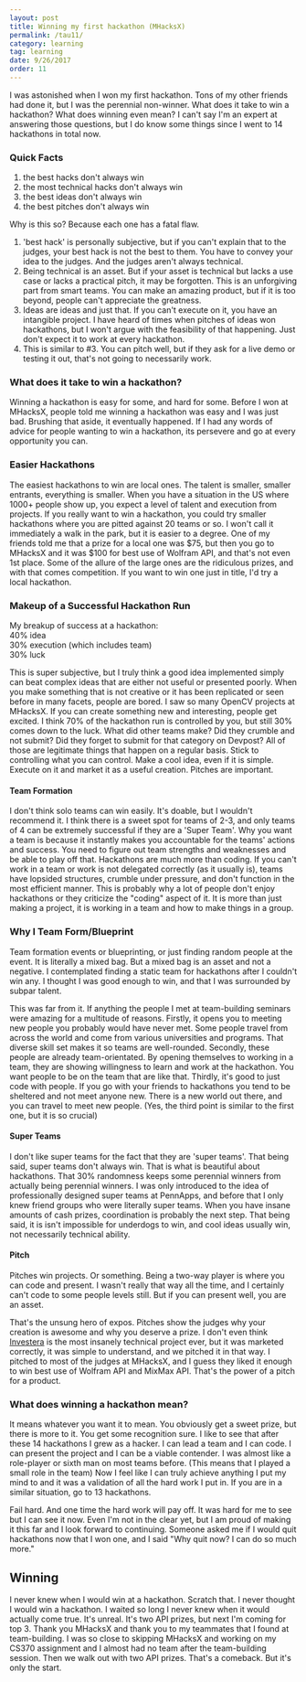 ```yaml
---
layout: post
title: Winning my first hackathon (MHacksX)
permalink: /tau11/
category: learning
tag: learning
date: 9/26/2017
order: 11
---
```


I was astonished when I won my first hackathon. Tons of my other friends had done it, but I was the perennial non-winner. What does it take to win a hackathon? What does winning even mean? I can't say I'm an expert at answering those questions, but I do know some things since I went to 14 hackathons in total now.

### Quick Facts  
1. the best hacks don't always win  
2. the most technical hacks don't always win  
3. the best ideas don't always win  
4. the best pitches don't always win  

Why is this so? Because each one has a fatal flaw.

1. 'best hack' is personally subjective, but if you can't explain that to the judges, your best hack is not the best to them. You have to convey your idea to the judges. And the judges aren't always technical.
2. Being technical is an asset. But if your asset is technical but lacks a use case or lacks a practical pitch, it may be forgotten. This is an unforgiving part from smart teams. You can make an amazing product, but if it is too beyond, people can't appreciate the greatness.
3. Ideas are ideas and just that. If you can't execute on it, you have an intangible project. I have heard of times when pitches of ideas won hackathons, but I won't argue with the feasibility of that happening. Just don't expect it to work at every hackathon.
4. This is similar to \#3. You can pitch well, but if they ask for a live demo or testing it out, that's not going to necessarily work.

### What does it take to win a hackathon?
Winning a hackathon is easy for some, and hard for some. Before I won at MHacksX, people told me winning a hackathon was easy and I was just bad. Brushing that aside, it eventually happened. If I had any words of advice for people wanting to win a hackathon, its persevere and go at every opportunity you can.

### Easier Hackathons
The easiest hackathons to win are local ones. The talent is smaller, smaller entrants, everything is smaller. When you have a situation in the US where 1000+ people show up, you expect a level of talent and execution from projects. If you really want to win a hackathon, you could try smaller hackathons where you are pitted against 20 teams or so. I won't call it immediately a walk in the park, but it is easier to a degree. One of my friends told me that a prize for a local one was $75, but then you go to MHacksX and it was $100 for best use of Wolfram API, and that's not even 1st place. Some of the allure of the large ones are the ridiculous prizes, and with that comes competition. If you want to win one just in title, I'd try a local hackathon.

### Makeup of a Successful Hackathon Run
My breakup of success at a hackathon:  
40% idea  
30% execution (which includes team)  
30% luck  

This is super subjective, but I truly think a good idea implemented simply can beat complex ideas that are either not useful or presented poorly. When you make something that is not creative or it has been replicated or seen before in many facets, people are bored. I saw so many OpenCV projects at MHacksX. If you can create something new and interesting, people get excited. I think 70% of the hackathon run is controlled by you, but still 30% comes down to the luck. What did other teams make? Did they crumble and not submit? Did they forget to submit for that category on Devpost? All of those are legitimate things that happen on a regular basis. Stick to controlling what you can control. Make a cool idea, even if it is simple. Execute on it and market it as a useful creation. Pitches are important.

#### Team Formation
I don't think solo teams can win easily. It's doable, but I wouldn't recommend it. I think there is a sweet spot for teams of 2-3, and only teams of 4 can be extremely successful if they are a 'Super Team'. Why you want a team is because it instantly makes you accountable for the teams' actions and success. You need to figure out team strengths and weaknesses and be able to play off that. Hackathons are much more than coding. If you can't work in a team or work is not delegated correctly (as it usually is), teams have lopsided structures, crumble under pressure, and don't function in the most efficient manner. This is probably why a lot of people don't enjoy hackathons or they criticize the "coding" aspect of it. It is more than just making a project, it is working in a team and how to make things in a group.

### Why I Team Form/Blueprint
Team formation events or blueprinting, or just finding random people at the event. It is literally a mixed bag. But a mixed bag is an asset and not a negative. I contemplated finding a static team for hackathons after I couldn't win any. I thought I was good enough to win, and that I was surrounded by subpar talent.

This was far from it. If anything the people I met at team-building seminars were amazing for a multitude of reasons. Firstly, it opens you to meeting new people you probably would have never met. Some people travel from across the world and come from various universities and programs. That diverse skill set makes it so teams are well-rounded. Secondly, these people are already team-orientated. By opening themselves to working in a team, they are showing willingness to learn and work at the hackathon. You want people to be on the team that are like that. Thirdly, it's good to just code with people. If you go with your friends to hackathons you tend to be sheltered and not meet anyone new. There is a new world out there, and you can travel to meet new people. (Yes, the third point is similar to the first one, but it is so crucial)

#### Super Teams
I don't like super teams for the fact that they are 'super teams'. That being said, super teams don't always win. That is what is beautiful about hackathons. That 30% randomness keeps some perennial winners from actually being perennial winners. I was only introduced to the idea of professionally designed super teams at PennApps, and before that I only knew friend groups who were literally super teams. When you have insane amounts of cash prizes, coordination is probably the next step. That being said, it is isn't impossible for underdogs to win, and cool ideas usually win, not necessarily technical ability.

#### Pitch
Pitches win projects. Or something. Being a two-way player is where you can code and present. I wasn't really that way all the time, and I certainly can't code to some people levels still. But if you can present well, you are an asset.

That's the unsung hero of expos. Pitches show the judges why your creation is awesome and why you deserve a prize. I don't even think [Investera](https://devpost.com/software/investera) is the most insanely technical project ever, but it was marketed correctly, it was simple to understand, and we pitched it in that way. I pitched to most of the judges at MHacksX, and I guess they liked it enough to win best use of Wolfram API and MixMax API. That's the power of a pitch for a product.

### What does winning a hackathon mean?
It means whatever you want it to mean. You obviously get a sweet prize, but there is more to it. You get some recognition sure. I like to see that after these 14 hackathons I grew as a hacker. I can lead a team and I can code. I can present the project and I can be a viable contender. I was almost like a role-player or sixth man on most teams before. (This means that I played a small role in the team) Now I feel like I can truly achieve anything I put my mind to and it was a validation of all the hard work I put in. If you are in a similar situation, go to 13 hackathons.

Fail hard. And one time the hard work will pay off. It was hard for me to see but I can see it now. Even I'm not in the clear yet, but I am proud of making it this far and I look forward to continuing. Someone asked me if I would quit hackathons now that I won one, and I said "Why quit now? I can do so much more."

## Winning
I never knew when I would win at a hackathon. Scratch that. I never thought I would win a hackathon. I waited so long I never knew when it would actually come true. It's unreal. It's two API prizes, but next I'm coming for top 3. Thank you MHacksX and thank you to my teammates that I found at team-building. I was so close to skipping MHacksX and working on my CS370 assignment and I almost had no team after the team-building session. Then we walk out with two API prizes. That's a comeback. But it's only the start.
